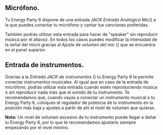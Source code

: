## Micrófono.

Tu Energy Party 6 dispone de una entrada JACK *Entrada Analógica Mic*() a la que puedes conectar tu micrófono y cantar tus canciones preferidas. 

También podrás utilizar esta entrada para hacer de "speaker" sin reproducir música por el altavoz. En todos los casos puedes modificar la intensidad de la señal del micro gracias al *Ajuste de volumen del mic* () que se encuentra en el panel superior.


## Entrada de instrumentos.

Gracias a la *Entrada JACK de instrumentos* () tu Energy Party 6 te permite conectar instrumentos musicales. Al igual que en caso de la entrada de micrófono, podrás utilizar esta entrada cuando estés reproduciendo música o sin reproducir nada más que el sonido de tu instrumento. Te recomendamos que, cuando vayas a conectar un instrumento musical a tu Energy Party 6, coloques el regulador de potencia de tu instrumento en la posición más baja y ajustes a partir de ahí el nivel de volumen que quieras.

**Nota:** Un nivel de volumen excesivo de tu instrumento puede llegar a dañar tu Energy Party 6, por lo que te recomendamos ajustarlo siempre empezando por el nivel mínimo.
